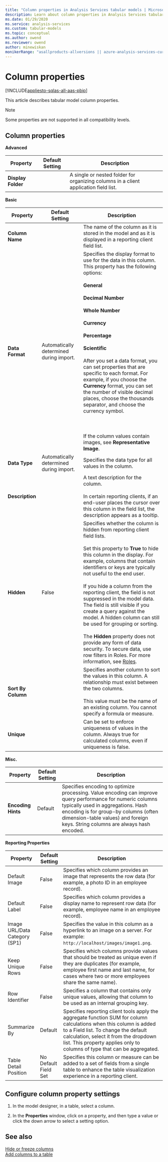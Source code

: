 ```yaml
---
title: "Column properties in Analysis Services tabular models | Microsoft Docs"
description: Learn about column properties in Analysis Services tabular models, like Display Folder and Column Name.
ms.date: 01/29/2020
ms.service: analysis-services
ms.custom: tabular-models
ms.topic: conceptual
ms.author: owend
ms.reviewer: owend
author: minewiskan
monikerRange: "asallproducts-allversions || azure-analysis-services-current || power-bi-premium-current || >= sql-analysis-services-2016"
---
```

# Column properties

[!INCLUDE[appliesto-sqlas-all-aas-pbip](../includes/appliesto-sqlas-all-aas-pbip.md)]

  This article describes tabular model column properties.  
  
> [!NOTE]
>  Some properties are not supported in all compatibility levels.    
  
##  <a name="bkmk_properties"></a> Column properties  
**Advanced**  
  
|Property|Default Setting|Description|  
|--------------|---------------------|-----------------|  
|**Display Folder**||A single or nested folder for organizing columns in a client application field list.|  

**Basic**  
  
|Property|Default Setting|Description|  
|--------------|---------------------|-----------------|  
|**Column Name**||The name of the column as it is stored in the model and as it is displayed in a reporting client field list.|  
|**Data Format**|Automatically determined during import.|Specifies the display format to use for the data in this column. This property has the following options:<br /><br /> **General**<br /><br /> **Decimal Number**<br /><br /> **Whole Number**<br /><br /> **Currency**<br /><br /> **Percentage**<br /><br /> **Scientific**<br /><br /> After you set a data format, you can set properties that are specific to each format. For example, if you choose the **Currency** format, you can set the number of visible decimal places, choose the thousands separator, and choose the currency symbol.<br /><br /> <br /><br /> If the column values contain images, see **Representative Image**.|  
|**Data Type**|Automatically determined during import.|Specifies the data type for all values in the column.|  
|**Description**||A text description for the column.<br /><br /> In certain reporting clients, if an end-user places the cursor over this column in the field list, the description appears as a tooltip.|  
|**Hidden**|False|Specifies whether the column is hidden from reporting client field lists.<br /><br /> Set this property to **True** to hide this column in the display. For example, columns that contain identifiers or keys are typically not useful to the end user.<br /><br /> If you hide a column from the reporting client, the field is not suppressed in the model data. The field is still visible if you create a query against the model. A hidden column can still be used for grouping or sorting.<br /><br /> The **Hidden** property does not provide any form of data security. To secure data, use row filters in Roles. For more information, see [Roles](../../analysis-services/tabular-models/roles-ssas-tabular.md).|  
|**Sort By Column**||Specifies another column to sort the values in this column. A relationship must exist between the two columns.<br /><br /> This value must be the name of an existing column. You cannot specify a formula or measure.|  
|**Unique**||Can be set to enforce uniqueness of values in the column. Always true for calculated columns, even if uniqueness is false.|  

 **Misc.**  
  
|Property|Default Setting|Description|  
|--------------|---------------------|-----------------|  
|**Encoding Hints**|Default|Specifies encoding to optimize processing. Value encoding can improve query performance for numeric columns typically used in aggregations. Hash encoding is for group-by columns (often dimension-table values) and foreign keys. String columns are always hash encoded.|  

 **Reporting Properties**  
  
|Property|Default Setting|Description|  
|--------------|---------------------|-----------------|  
|Default Image|False|Specifies which column provides an image that represents the row data (for example, a photo ID in an employee record).|  
|Default Label|False|Specifies which column provides a display name to represent row data (for example, employee name in an employee record).|  
|Image URL/Data Category (SP1)|False|Specifies the value in this column as a hyperlink to an image on a server. For example: `http://localhost/images/image1.png`.|  
|Keep Unique Rows|False|Specifies which columns provide values that should be treated as unique even if they are duplicates (for example, employee first name and last name, for cases where two or more employees share the same name).|  
|Row Identifier|False|Specifies a column that contains only unique values, allowing that column to be used as an internal grouping key.|  
|Summarize By|Default|Specifies reporting client tools apply the aggregate function SUM for column calculations when this column is added to a Field list. To change the default calculation, select it from the dropdown list. This property applies only to columns of type that can be aggregated.|  
|Table Detail Position|No Default Field Set|Specifies this column or measure can be added to a set of fields from a single table to enhance the table visualization experience in a reporting client.|  
  
##  <a name="bkmk_config_prop"></a> Configure column property settings  
  
1.  In the model designer, in a table, select a column.  
  
2.  In the **Properties** window, click on a property, and then type a value or click the down arrow to select a setting option.  
  
## See also  

 [Hide or freeze columns](../../analysis-services/tabular-models/hide-or-freeze-columns-ssas-tabular.md)   
 [Add columns to a table](../../analysis-services/tabular-models/add-columns-to-a-table-ssas-tabular.md)  
  
  
